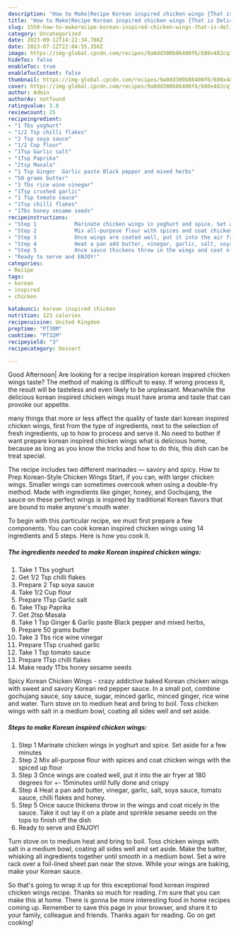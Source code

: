 ```yaml
---
description: "How to Make|Recipe Korean inspired chicken wings {That is Delicious"
title: "How to Make|Recipe Korean inspired chicken wings {That is Delicious"
slug: 1550-how-to-makerecipe-korean-inspired-chicken-wings-that-is-delicious
category: Uncategorized
date: 2023-09-12T14:22:34.766Z
date: 2023-07-12T22:04:55.356Z
image: https://img-global.cpcdn.com/recipes/9a0dd300b86400f6/680x482cq70/korean-inspired-chicken-wings-recipe-main-photo.jpg
hideToc: false
enableToc: true
enableTocContent: false
thumbnail: https://img-global.cpcdn.com/recipes/9a0dd300b86400f6/680x482cq70/korean-inspired-chicken-wings-recipe-main-photo.jpg
cover: https://img-global.cpcdn.com/recipes/9a0dd300b86400f6/680x482cq70/korean-inspired-chicken-wings-recipe-main-photo.jpg
author: Admin
authorAv: notfound
ratingvalue: 3.8
reviewcount: 25
recipeingredient:
- "1 Tbs yoghurt"
- "1/2 Tsp chilli flakes"
- "2 Tsp soya sauce"
- "1/2 Cup flour"
- "1Tsp Garlic salt"
- "1Tsp Paprika"
- "2tsp Masala"
- "1 Tsp Ginger  Garlic paste Black pepper and mixed herbs"
- "50 grams butter"
- "3 Tbs rice wine vinegar"
- "1Tsp crushed garlic"
- "1 Tsp tomato sauce"
- "1Tsp chilli flakes"
- "1Tbs honey sesame seeds"
recipeinstructions:
- "Step 1            Marinate chicken wings in yoghurt and spice. Set aside for a few minutes"
- "Step 2            Mix all-purpose flour with spices and coat chicken wings with the spiced up flour"
- "Step 3            Once wings are coated well, put it into the air fryer at 180 degrees for +- 15minutes until fully done and crispy"
- "Step 4            Heat a pan add butter, vinegar, garlic, salt, soya sauce, tomato sauce, chilli flakes and honey."
- "Step 5            Once sauce thickens throw in the wings and coat nicely in the sauce. Take it out lay it on a plate and sprinkle sesame seeds on the tops to finish off the dish"
- "Ready to serve and ENJOY!"
categories:
- Recipe
tags:
- korean
- inspired
- chicken

katakunci: korean inspired chicken 
nutrition: 123 calories
recipecuisine: United Kingdom
preptime: "PT30M"
cooktime: "PT32M"
recipeyield: "3"
recipecategory: Dessert

---
```



Good Afternoon| Are looking for a recipe inspiration korean inspired chicken wings taste? The method of making is difficult to easy. If wrong process it, the result will be tasteless and even likely to be unpleasant. Meanwhile the delicious korean inspired chicken wings must have aroma and taste that can provoke our appetite.






many things that more or less affect the quality of taste dari korean inspired chicken wings, first from the type of ingredients, next to the selection of fresh ingredients, up to how to process and serve it. No need to bother if want prepare korean inspired chicken wings what is delicious home, because as long as you know the tricks and how to do this, this dish can be treat special.


The recipe includes two different marinades — savory and spicy. How to Prep Korean-Style Chicken Wings Start, if you can, with larger chicken wings. Smaller wings can sometimes overcook when using a double-fry method. Made with ingredients like ginger, honey, and Gochujang, the sauce on these perfect wings is inspired by traditional Korean flavors that are bound to make anyone&#39;s mouth water.


To begin with this particular recipe, we must first prepare a few components. You can cook korean inspired chicken wings using 14 ingredients and 5 steps. Here is how you cook it.

<!--inarticleads1-->

##### The ingredients needed to make Korean inspired chicken wings:

1. Take 1 Tbs yoghurt
1. Get 1/2 Tsp chilli flakes
1. Prepare 2 Tsp soya sauce
1. Take 1/2 Cup flour
1. Prepare 1Tsp Garlic salt
1. Take 1Tsp Paprika
1. Get 2tsp Masala
1. Take 1 Tsp Ginger &amp; Garlic paste Black pepper and mixed herbs,
1. Prepare 50 grams butter
1. Take 3 Tbs rice wine vinegar
1. Prepare 1Tsp crushed garlic
1. Take 1 Tsp tomato sauce
1. Prepare 1Tsp chilli flakes
1. Make ready 1Tbs honey sesame seeds


Spicy Korean Chicken Wings - crazy addictive baked Korean chicken wings with sweet and savory Korean red pepper sauce. In a small pot, combine gochujang sauce, soy sauce, sugar, minced garlic, minced ginger, rice wine and water. Turn stove on to medium heat and bring to boil. Toss chicken wings with salt in a medium bowl, coating all sides well and set aside. 

<!--inarticleads2-->

##### Steps to make Korean inspired chicken wings:

1. Step 1            Marinate chicken wings in yoghurt and spice. Set aside for a few minutes
1. Step 2            Mix all-purpose flour with spices and coat chicken wings with the spiced up flour
1. Step 3            Once wings are coated well, put it into the air fryer at 180 degrees for +- 15minutes until fully done and crispy
1. Step 4            Heat a pan add butter, vinegar, garlic, salt, soya sauce, tomato sauce, chilli flakes and honey.
1. Step 5            Once sauce thickens throw in the wings and coat nicely in the sauce. Take it out lay it on a plate and sprinkle sesame seeds on the tops to finish off the dish
1. Ready to serve and ENJOY!

Turn stove on to medium heat and bring to boil. Toss chicken wings with salt in a medium bowl, coating all sides well and set aside. Make the batter, whisking all ingredients together until smooth in a medium bowl. Set a wire rack over a foil-lined sheet pan near the stove. While your wings are baking, make your Korean sauce. 

So that's going to wrap it up for this exceptional food korean inspired chicken wings recipe. Thanks so much for reading. I'm sure that you can make this at home. There is gonna be more interesting food in home recipes coming up. Remember to save this page in your browser, and share it to your family, colleague and friends. Thanks again for reading. Go on get cooking!
